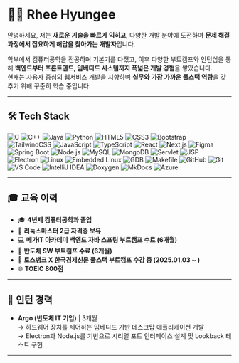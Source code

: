 # 👨‍💻 Rhee Hyungee

안녕하세요, 저는 **새로운 기술을 빠르게 익히고**, 다양한 개발 분야에 도전하며 **문제 해결 과정에서 집요하게 해답을 찾아가는 개발자**입니다.

학부에서 컴퓨터공학을 전공하며 기본기를 다졌고, 이후 다양한 부트캠프와 인턴십을 통해 **백엔드부터 프론트엔드, 임베디드 시스템까지 폭넓은 개발 경험**을 쌓았습니다.  
현재는 사용자 중심의 웹서비스 개발을 지향하며 **실무와 가장 가까운 풀스택 역량**을 갖추기 위해 꾸준히 학습 중입니다.

---

## 🛠 Tech Stack


![C](https://img.shields.io/badge/C-A8B9CC?style=for-the-badge&logo=c&logoColor=white)
![C++](https://img.shields.io/badge/C%2B%2B-00599C?style=for-the-badge&logo=c%2B%2B&logoColor=white)
![Java](https://img.shields.io/badge/Java-007396?style=for-the-badge&logo=java&logoColor=white)
![Python](https://img.shields.io/badge/Python-3776AB?style=for-the-badge&logo=python&logoColor=white)
![HTML5](https://img.shields.io/badge/HTML5-E34F26?style=for-the-badge&logo=html5&logoColor=white)
![CSS3](https://img.shields.io/badge/CSS3-1572B6?style=for-the-badge&logo=css3&logoColor=white)
![Bootstrap](https://img.shields.io/badge/Bootstrap-7952B3?style=for-the-badge&logo=bootstrap&logoColor=white)
![TailwindCSS](https://img.shields.io/badge/TailwindCSS-06B6D4?style=for-the-badge&logo=tailwindcss&logoColor=white)
![JavaScript](https://img.shields.io/badge/JavaScript-F7DF1E?style=for-the-badge&logo=javascript&logoColor=black)
![TypeScript](https://img.shields.io/badge/TypeScript-3178C6?style=for-the-badge&logo=typescript&logoColor=white)
![React](https://img.shields.io/badge/React-61DAFB?style=for-the-badge&logo=react&logoColor=black)
![Next.js](https://img.shields.io/badge/Next.js-000000?style=for-the-badge&logo=nextdotjs&logoColor=white)
![Figma](https://img.shields.io/badge/Figma-F24E1E?style=for-the-badge&logo=figma&logoColor=white)
![Spring Boot](https://img.shields.io/badge/Spring%20Boot-6DB33F?style=for-the-badge&logo=springboot&logoColor=white)
![Node.js](https://img.shields.io/badge/Node.js-339933?style=for-the-badge&logo=node.js&logoColor=white)
![MySQL](https://img.shields.io/badge/MySQL-4479A1?style=for-the-badge&logo=mysql&logoColor=white)
![MongoDB](https://img.shields.io/badge/MongoDB-47A248?style=for-the-badge&logo=mongodb&logoColor=white)
![Servlet](https://img.shields.io/badge/Servlet-007396?style=for-the-badge&logo=java&logoColor=white)
![JSP](https://img.shields.io/badge/JSP-007396?style=for-the-badge&logo=java&logoColor=white)
![Electron](https://img.shields.io/badge/Electron-47848F?style=for-the-badge&logo=Electron&logoColor=white)
![Linux](https://img.shields.io/badge/Linux-FCC624?style=for-the-badge&logo=linux&logoColor=black)
![Embedded Linux](https://img.shields.io/badge/Embedded%20Linux-000000?style=for-the-badge&logo=linux&logoColor=white)
![GDB](https://img.shields.io/badge/GDB-000000?style=for-the-badge&logo=gnu&logoColor=white)
![Makefile](https://img.shields.io/badge/Makefile-3776AB?style=for-the-badge&logo=cmake&logoColor=white)
![GitHub](https://img.shields.io/badge/GitHub-181717?style=for-the-badge&logo=github&logoColor=white)
![Git](https://img.shields.io/badge/Git-F05032?style=for-the-badge&logo=git&logoColor=white)
![VS Code](https://img.shields.io/badge/VS%20Code-007ACC?style=for-the-badge&logo=visualstudiocode&logoColor=white)
![IntelliJ IDEA](https://img.shields.io/badge/IntelliJ-000000?style=for-the-badge&logo=intellijidea&logoColor=white)
![Doxygen](https://img.shields.io/badge/Doxygen-0066A1?style=for-the-badge&logoColor=white)
![MkDocs](https://img.shields.io/badge/MkDocs-000000?style=for-the-badge&logoColor=white)
![Azure](https://img.shields.io/badge/Azure-0078D4?style=for-the-badge&logo=microsoftazure&logoColor=white)

---

## 🎓 교육 이력

- 🎓 **4년제 컴퓨터공학과 졸업**
- 🏅 **리눅스마스터 2급 자격증 보유**
- 💻 **메가IT 아카데미 백엔드 자바 스프링 부트캠프 수료 (6개월)**
- 🔧 **반도체 SW 부트캠프 수료 (6개월)**
- 🚀 **토스뱅크 X 한국경제신문 풀스택 부트캠프 수강 중 (2025.01.03 ~ )**
- 🌐 **TOEIC 800점**

---

## 🏢 인턴 경력

- **Argo (반도체 IT 기업)** | 3개월  
  → 하드웨어 장치를 제어하는 임베디드 기반 데스크탑 애플리케이션 개발  
  → Electron과 Node.js를 기반으로 시리얼 포트 인터페이스 설계 및 Lookback 테스트 구현

---


